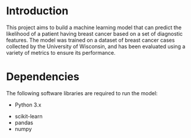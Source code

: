 <h1>Introduction</h1>
This project aims to build a machine learning model that can predict the likelihood of a patient having breast cancer based on a set of diagnostic features. The model was trained on a dataset of breast cancer cases collected by the University of Wisconsin, and has been evaluated using a variety of metrics to ensure its performance.

<h1>Dependencies</h1>
The following software libraries are required to run the model:

* Python 3.x
- scikit-learn
- pandas
- numpy

